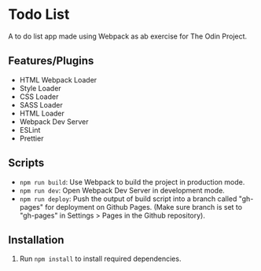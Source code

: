 # Todo List

A to do list app made using Webpack as ab exercise for The Odin Project.

## Features/Plugins

- HTML Webpack Loader
- Style Loader
- CSS Loader
- SASS Loader
- HTML Loader
- Webpack Dev Server
- ESLint
- Prettier

## Scripts

- `npm run build`: Use Webpack to build the project in production mode.
- `npm run dev`: Open Webpack Dev Server in development mode.
- `npm run deploy`: Push the output of build script into a branch called "gh-pages" for deployment on Github Pages. (Make sure branch is set to "gh-pages" in Settings > Pages in the Github repository).

## Installation

1. Run `npm install` to install required dependencies.
